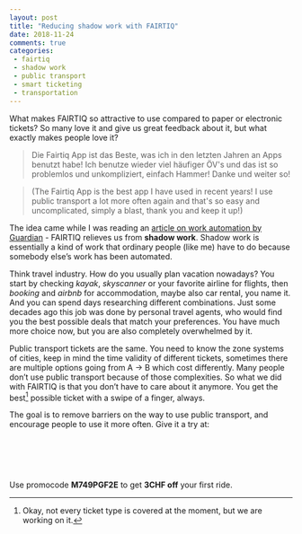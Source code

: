 ```yaml
---
layout: post
title: "Reducing shadow work with FAIRTIQ"
date: 2018-11-24
comments: true
categories:
 - fairtiq
 - shadow work
 - public transport
 - smart ticketing
 - transportation
---
```


What makes FAIRTIQ so attractive to use compared to paper or electronic tickets?
So many love it and give us great feedback about it, but what exactly makes people love it?

> Die Fairtiq App ist das Beste, was ich in den letzten Jahren an Apps benutzt habe! Ich benutze wieder viel häufiger ÖV's und das ist so problemlos und unkompliziert, einfach Hammer! Danke und weiter so!

> (The Fairtiq App is the best app I have used in recent years! I use public transport a lot more often again and that's so easy and uncomplicated, simply a blast, thank you and keep it up!)


The idea came while I was reading an [article on work automation by Guardian](https://www.theguardian.com/lifeandstyle/2018/oct/12/shadow-work-automation-tedious-jobs-oliver-burkeman) - FAIRTIQ relieves us from **shadow work**.
Shadow work is essentially a kind of work that ordinary people (like me) have to do because somebody else’s work has been automated.

Think travel industry. How do you usually plan vacation nowadays?
You start by checking _kayak_, _skyscanner_ or your favorite airline for flights,
then _booking_ and _airbnb_ for accommodation, maybe also car rental, you name it.
And you can spend days researching different combinations. Just some decades ago this job was done by personal travel agents,
who would find you the best possible deals that match your preferences.
You have much more choice now, but you are also completely overwhelmed by it.

Public transport tickets are the same.
You need to know the zone systems of cities, keep in mind the time validity of different tickets,
sometimes there are multiple options going from A → B which cost differently.
Many people don’t use public transport because of those complexities.
So what we did with FAIRTIQ is that you don’t have to care about it anymore.
You get the best[^1] possible ticket with a swipe of a finger, always.

The goal is to remove barriers on the way to use public transport, and encourage people to use it more often.
Give it a try at:

<a href="https://play.google.com/store/apps/details?id=com.fairtiq.android" style="display:inline-block;overflow:hidden;background: url(&quot;https://play.google.com/intl/en_us/badges/images/generic/en_badge_web_generic.png&quot;) no-repeat center 0;width: 145px;background-size: cover;height: 60px;"></a>
<a href="https://itunes.apple.com/us/app/fairtiq/id1094360403?mt=8" style="display:inline-block;overflow:hidden;background:url(https://linkmaker.itunes.apple.com/en-us/badge-lrg.svg?releaseDate=2016-04-27&kind=iossoftware&bubble=ios_apps) no-repeat;width:135px;height:50px;"></a>

Use promocode **M749PGF2E** to get **3CHF off** your first ride.

[^1]: Okay, not every ticket type is covered at the moment, but we are working on it.

